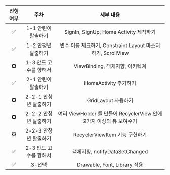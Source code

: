 진행 여부 | 주차 | 세부 내용
|:--:|:--:|:--:|
✅ | 1-1 안린이 탈출하기 | SignIn, SignUp, Home Activity 제작하기
✅ | 1-2 안청년 탈출하기 | 변수 이름 체크하기, Constraint Layout 마스터하기, ScrollView
❎ | 1-3 안드 고수를 향해서 | ViewBinding, 객체지향, 아키텍쳐
✅ | 2-1 안린이 탈출하기 | HomeActivity 추가하기
❎ | 2-2-1 안청년 탈출하기 | GridLayout 사용하기
❎ | 2-2-2 안청년 탈출하기 | 여러 ViewHolder 를 만들어 RecyclerView 안에 2가지 이상의 뷰 보여주기
❎ | 2-2-3 안청년 탈출하기 | RecyclerViewItem 기능 구현하기
✅ | 2-3 안드 고수를 향해서 | 객체지향, notifyDataSetChanged
✅ | 3-선택 | Drawable, Font, Library 적용
